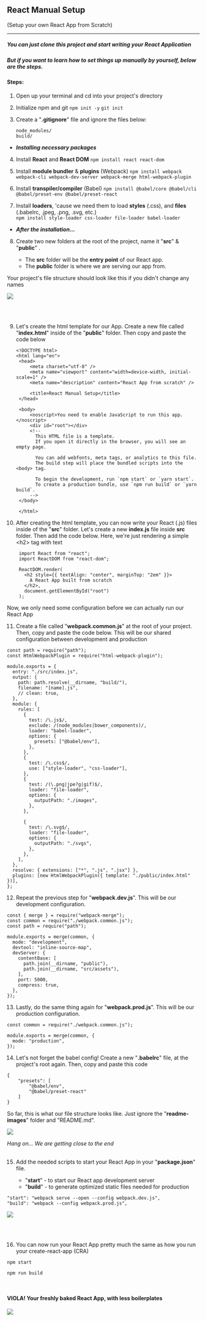 ## React Manual Setup

(Setup your own React App from Scratch)

---

##### _You can just clone this project and start writing your React Application_

##### _But if you want to learn how to set things up manually by yourself, below are the steps._

#### Steps:

1. Open up your terminal and cd into your project's directory

2. Initialize npm and git
   `npm init -y`
   `git init`

3. Create a "**.gitignore**" file and ignore the files below:

   ```
   node_modules/
   build/
   ```

- **_Installing necessary packages_**

4. Install **React** and **React DOM**
   `npm install react react-dom`
   <br>
5. Install **module bundler** & **plugins** (Webpack)
   `npm install webpack webpack-cli webpack-dev-server webpack-merge html-webpack-plugin`
   <br>
6. Install **transpiler/compiler** (Babel)
   `npm install @babel/core @babel/cli @babel/preset-env @babel/preset-react`
   <br>

7. Install **loaders**, 'cause we need them to load **styles** (.css), and **files** (.babelrc, .jpeg, .png, .svg, etc.)  
   `npm install style-loader css-loader file-loader babel-loader`
   <br>

- _**After the installation...**_

8. Create two new folders at the root of the project, name it "**src**" & "**public**" .

   - The **src** folder will be the **entry point** of our React app.
   - The **public** folder is where we are serving our app from.

Your project's file structure should look like this if you didn't change any names

<img src="readme-images/structure.png">

<br><br>

9. Let's create the html template for our App.
   Create a new file called "**index.html**" inside of the "**public**" folder. Then copy and paste the code below

   ```
   <!DOCTYPE html>
   <html lang="en">
    <head>
        <meta charset="utf-8" />
        <meta name="viewport" content="width=device-width, initial-scale=1" />
        <meta name="description" content="React App from scratch" />

        <title>React Manual Setup</title>
    </head>

    <body>
        <noscript>You need to enable JavaScript to run this app.</noscript>
        <div id="root"></div>
        <!--
          This HTML file is a template.
          If you open it directly in the browser, you will see an empty page.

          You can add webfonts, meta tags, or analytics to this file.
          The build step will place the bundled scripts into the <body> tag.

          To begin the development, run `npm start` or `yarn start`.
          To create a production bundle, use `npm run build` or `yarn build`.
        -->
    </body>

    </html>
   ```

10. After creating the html template, you can now write your React (.js) files inside of the "**src**" folder.
    Let's create a new **index.js** file inside **src** folder. Then add the code below.
    Here, we're just rendering a simple \<h2> tag with text

    ```
     import React from "react";
     import ReactDOM from "react-dom";

     ReactDOM.render(
       <h2 style={{ textAlign: "center", marginTop: "2em" }}>
         A React App built from scratch
       </h2>,
       document.getElementById("root")
     );
    ```

Now, we only need some configuration before we can actually run our React App

11. Create a file called "**webpack.common.js**" at the root of your project. Then, copy and paste the code below. This will be our shared configuration between development and production

```
const path = require("path");
const HtmlWebpackPlugin = require("html-webpack-plugin");

module.exports = {
  entry: "./src/index.js",
  output: {
    path: path.resolve(__dirname, "build/"),
    filename: "[name].js",
    // clean: true,
  },
  module: {
    rules: [
      {
        test: /\.js$/,
        exclude: /(node_modules|bower_components)/,
        loader: "babel-loader",
        options: {
          presets: ["@babel/env"],
        },
      },
      {
        test: /\.css$/,
        use: ["style-loader", "css-loader"],
      },
      {
        test: /(\.png|jpe?g|gif)$/,
        loader: "file-loader",
        options: {
          outputPath: "./images",
        },
      },

      {
        test: /\.svg$/,
        loader: "file-loader",
        options: {
          outputPath: "./svgs",
        },
      },
    ],
  },
  resolve: { extensions: ["*", ".js", ".jsx"] },
  plugins: [new HtmlWebpackPlugin({ template: "./public/index.html" })],
};
```

12. Repeat the previous step for "**webpack.dev.js**". This will be our development configuration.

```
const { merge } = require("webpack-merge");
const common = require("./webpack.common.js");
const path = require("path");

module.exports = merge(common, {
  mode: "development",
  devtool: "inline-source-map",
  devServer: {
    contentBase: [
      path.join(__dirname, "public"),
      path.join(__dirname, "src/assets"),
    ],
    port: 5000,
    compress: true,
  },
});
```

13. Lastly, do the same thing again for "**webpack.prod.js**". This will be our production configuration.

```const { merge } = require("webpack-merge");
const common = require("./webpack.common.js");

module.exports = merge(common, {
  mode: "production",
});
```

14. Let's not forget the babel config! Create a new "**.babelrc**" file, at the project's root again. Then, copy and paste this code

```
{
    "presets": [
        "@babel/env",
        "@babel/preset-react"
    ]
}
```

So far, this is what our file structure looks like. Just ignore the "**readme-images**" folder and "README.md".

<img src="readme-images/structure2.png">

_Hang on... We are getting close to the end_
<br> <br>

15. Add the needed scripts to start your React App in your "**package.json**" file.

    - "**start**" - to start our React app development server
    - "**build**" - to generate optimized static files needed for production

```
"start": "webpack serve --open --config webpack.dev.js",
"build": "webpack --config webpack.prod.js",
```

<img src="readme-images/scripts.png">

<br> <br>

16. You can now run your React App pretty much the same as how you run your create-react-app (CRA)

```
npm start
```

```
npm run build
```

<br>

#### VIOLA! Your freshly baked React App, with less boilerplates

<img src="readme-images/screenshot.png">
